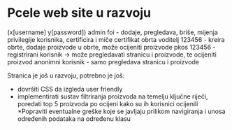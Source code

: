 # Pcele web site u razvoju

(x[username] y[password])
admin foi - dodaje, pregledava, briše, mijenja privilegije korisnika, certificira i miče certifikat obrta
voditelj 123456 - kreira obrte, dodaje proizvode u obrte, može ocijeniti proizvode
pkos 123456 - registrirani korisnik -> može pregledavati stranicu i proizvode, te ocijeniti proizvod
anonimni korisnik - samo pregledava stranicu i proizvode

Stranica je još u razvoju, potrebno je još:

* dovršiti CSS da izgleda user friendly
* implementirati sustav filtriranja proizvoda na temelju ključne riječi, poredati top 5 proizvoda po ocijeni kako su ih korisnici ocijenili
*Popraviti eventualne greške koje se javljaju prilikom navigiranja i unosa određenih podataka na određenu klasu
